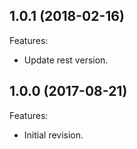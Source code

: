 <!--
	Markdown
	Copyright 2017-2018 IS2T. All rights reserved.
	For demonstration purpose only.
	IS2T PROPRIETARY. Use is subject to license terms.
-->


## 1.0.1 (2018-02-16)
Features:
  - Update rest version.
  
## 1.0.0 (2017-08-21)
Features:
  - Initial revision.